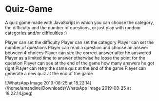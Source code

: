 # Quiz-Game

A quiz game made with JavaScript in which you can choose the category, the difficulty and the number of questions, or just play with random categories and/or difficulties :)

Player can set the difficulty
Player can set the category
Player can set the number of questions
Player can read a question and choose an answer between 4 choices
Player can see the correct answer after he answered
Player as a limited time to answer otherwise he loose the point for the question 
Player can see at the end of the game how many answers he got right
Player can retry the same quiz at the end of the game
Player can generate a new quiz at the end of the game



![WhatsApp Image 2019-08-25 at 18.22.14](/home/amandine/Downloads/WhatsApp Image 2019-08-25 at 18.22.14.jpeg)